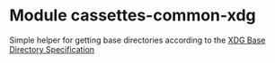 # Module cassettes-common-xdg

Simple helper for getting base directories according to the [XDG Base Directory Specification](https://specifications.freedesktop.org/basedir-spec/basedir-spec-latest.html)
